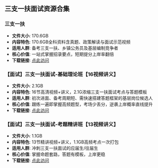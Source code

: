 ## 三支一扶面试资源合集

### 三支一扶
- **文件大小**: 170.6GB
- **内容特色**: 170.6GB全科资料含真题、政策解读与面试示范视频
- **适用人群**: 备考三支一扶、乡镇公务员及基层编制竞争者
- **核心价值**: 一站式掌握招录要点，短期提分上岸率翻倍
- **下载链接**: [点此访问](https://pan.quark.cn/s/5f9aec4f2842)

### 【面试】三支一扶面试-基础理论班【16视频讲义】
- **文件大小**: 2.1GB
- **内容特色**: 16节高清视频+讲义，2.1G浓缩三支一扶面试考点与答题模板
- **适用人群**: 初次进面、备考周期短、需快速搭建答题框架的基层岗位候选人
- **核心价值**: 跟练一遍即掌握高频题型，考场少丢分，逆袭上岸概率直线提升
- **下载链接**: [点此访问](https://pan.quark.cn/s/7eac0bac9691)

### 【面试】三支一扶面试-考题精讲班【13视频讲义】
- **文件大小**: 1.1GB
- **内容特色**: 13节精讲视频+讲义，1.1GB高频考点一次打包
- **适用人群**: 冲刺三支一扶面试的应届生/往届生
- **核心价值**: 掌握命题套路，答题有模板，上岸更稳
- **下载链接**: [点此访问](https://pan.quark.cn/s/66779e6368e3)
